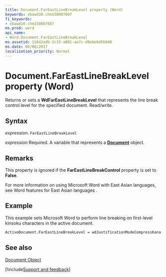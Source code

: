 ```yaml
---
title: Document.FarEastLineBreakLevel property (Word)
keywords: vbawd10.chm158007607
f1_keywords:
- vbawd10.chm158007607
ms.prod: word
api_name:
- Word.Document.FarEastLineBreakLevel
ms.assetid: 11642adb-2c15-a081-ae7c-d9ebe6d5b848
ms.date: 06/08/2017
localization_priority: Normal
---
```



# Document.FarEastLineBreakLevel property (Word)

Returns or sets a  **WdFarEastLineBreakLevel** that represents the line break control level for the specified document. Read/write.


## Syntax

_expression_. `FarEastLineBreakLevel`

_expression_ Required. A variable that represents a **[Document](Word.Document.md)** object.


## Remarks

This property is ignored if the  **FarEastLineBreakControl** property is set to **False**.

For more information on using Microsoft Word with East Asian languages, see Word features for East Asian languages .


## Example

This example sets Microsoft Word to perform line breaking on first-level kinsoku characters in the active document.


```vb
ActiveDocument.FarEastLineBreakLevel = wdJustificationModeCompressKana
```


## See also


[Document Object](Word.Document.md)

[!include[Support and feedback](~/includes/feedback-boilerplate.md)]